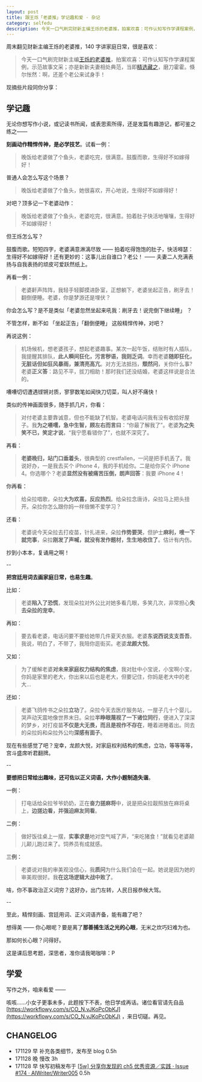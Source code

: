 ```yaml
---
layout: post
title: 跟王烁「老婆推」学记趣和爱 · 杂记
category: selfedu
description: 今天一口气刷完财新主编王烁的老婆推，拍案欢喜：可作认知写作学课程案例，示范故事文采；亦是新新夫妻相处典范，当即精选藏之，磨刀霍霍。现摘些片段同你分享 ——
---
```



周末翻见财新主编王烁的老婆推，140 字讲家庭日常，很是喜欢：

>今天一口气刷完财新主编[王烁的老婆推](http://blog.sina.com.cn/s/articlelist_1640307671_0_1.html)，拍案欢喜：可作认知写作学课程案例，示范故事文采；亦是新新夫妻相处典范，当即[精选藏之](https://workflowy.com/s/CO_N.3qiR2I8Pry)，磨刀霍霍。倏尔怅然：啊，还差个老公来试身手！

现摘些片段同你分享：  

## 学记趣

无论你想写作小说，或记读书所闻，或表思索所得，还是发篇有趣游记，都可鉴之练之—— 

**刻画动作精悍传神，是必学技艺**。试看一例：

>晚饭给老婆做了个鱼头，老婆吃完，很满意。鼓腹而歌，生得好不如嫁得好！

普通人会怎么写这个场景？

>晚饭给老婆做了个鱼头，她很喜欢，开心地说，生得好不如嫁得好！

对吧？顶多记一下老婆动作：

>晚饭给老婆做了个鱼头，老婆吃完，很满意。拍着肚子快活地嚷嚷，生得好不如嫁得好！

但王烁怎么写？

鼓腹而歌。短短四字，老婆满意淋漓尽致 —— 拍着吃得饱饱的肚子，快活嘚瑟：生得好不如嫁得好！还有更妙的：这事儿出自谁口？老公！ —— 夫妻二人充满表扬与自我表扬的顽皮可爱跃然纸上。


再看一例：

>老婆鼾声阵阵，我轻手轻脚摸进卧室，正想躺下，老婆坐起正告，刷牙去！翻倒便睡。老婆，你是梦游还是埋伏？

你会怎么写？是不是类似「老婆忽然坐起来吼我：刷牙去！说完倒下继续睡」 ？

不管怎样，断不如 「坐起正告」「翻倒便睡」 这般精悍传神，对吧？

再说这例：

>机场候机，想老婆孩子，想起老婆趣事。某次一起午饭，结账时有人插队，我提醒其排队，**此人瞬间狂化，污言秽语，我则乏词**。幸而老婆**随即狂化，无脏话但如狂风暴雨，兼清亮高亢**。对方无法抵挡，**颓然问**，关你什么事? 老婆**正义答**：路见不平，拔刀相助！那时我们还没结婚，老婆这样说是合法的。


嘈嘈切切遭遇铿锵对质，寥寥数笔如闻快刀切菜，叫人好不痛快！

类似的传神画面很多，随手抓几片，你看：

>对付老婆主要靠诚意，但也不能缺了机智。老婆电话问我有没有收拾好屋子。我**为之嗫嚅，急中生智，顾左右而言曰**：“你最了解我了”。老婆**为之失笑不已，笑定才说**，“我宁愿看错你了”，也就不深究了。

再看：

>**老婆晚归，站门口垂着头**，很典型的 crestfallen，一问是把手机丢了。我说好办，一是我去买个 iPhone 4，我的手机给你。二是给你买个 iPhone 4。你选哪个？老婆**显然没有被痛苦压倒，朗声回答**：我要 iPhone 4！

你再看：

>给朵拉唱歌，朵拉**大为欢喜，反应热烈**。给朵拉念唐诗，朵拉马上把头扭开。朵拉你怎么跟你妈一样倍懒不爱学习？

还看：

>老婆说今天朵拉去打疫苗，针扎进来，朵拉**作势要哭**，但护士**麻利，嗖一下就完事**，朵拉**刚发了声喊，就没有发作题材，生生地收住了**。估计有内伤。

抄到小本本，复诵用之啊！


--


**把宫廷用词去画家庭日常，也易生趣**。

比如：


>老婆**陷入了恐慌**，发现朵拉对外公比对她多看几眼，多笑几次，非常担心**失去朵拉的宠幸**。

再如：

>要去看老婆，电话问要不要给她带几件夏天衣服。老婆**东说西说支支吾吾**。我说，明白了，不带了，我陪你逛街买。老婆**龙颜大悦**。

又如：

>为了缓解老婆**对未来家庭权力结构的焦虑**，我对肚中小宝说，小宝啊小宝，你妈是家里的老大，你出来以后也是老大，但要记住，你妈是老大中的老大…

还如：

>老婆飞鸽传书之朵拉**立功**了。朵拉今天去医疗服务站，一屋子几十个婴儿，哭声动天震地像世界末日。朵拉**半睁眼蔑视了一下诸位同行**，便进入了深深的梦乡，对打疫苗**不仅是大无畏，而且是视作不存在**，睡着进睡着出。同去的朵拉妈和朵拉外公均**深感有面子**。

现在有些感觉了吧？宠幸，龙颜大悦，对家庭权利结构的焦虑，立功，等等等等，宫斗盛席听君翻牌。

--

**要想把日常绘出趣味，还可佐以正义词语，大作小题制造失谐**。

一例：


>打电话给朵拉爷爷奶奶，正在**奋力搓麻将**中，说是把朵拉靓照放在麻将桌上，**边搓边看，并强迫麻友同看**。

二例：

>做好饭往桌上一摆，**实事求是**地对空气喊了声，“来吃猪食！”就看见老婆颠儿颠儿跑过来了。饲养员有成就感。

三例：

>老婆说对我的审美观没信心，我**质问**为什么我们会在一起。她说是因为她的审美观很好。我**在这场逻辑大战中败了**。

啥，你不事政治正义词穷？这好办，出门左转，人民日报恭候大驾。

--

至此，精悍刻画、宫廷用词、正义词语齐备，能有趣了吧？

想得美 —— 你心眼呢？要是离了**那善捕生活之光的心眼**，无米之炊巧妇难为也。

那如何长心眼？问得好。

这是课后思考题，深思者，准你请我喝咖啡：P


## 学爱

写作之外，咱来看爱 —— 

咳咳……小女子更事未多，此题按下不表，他日学成再话。诸位看官请先自品 [https://workflowy.com/s/CO_N.vJKoPcObKJ](https://workflowy.com/s/CO_N.vJKoPcObKJ) ，来日切磋。再见。

## CHANGELOG 

- 171129 早 补充各类细节，发布至 blog 0.5h
- 171128 晚 慢改 3h
- 171128 早 快写初稿发布于 [[5w] 分享你发现的 ch5 优秀资源／实践 · Issue #174 · AIWriter/Writer005](https://github.com/AIWriter/Writer005/issues/174#issuecomment-347141930) 0.5h

